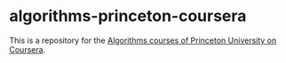 # algorithms-princeton-coursera
This is a repository for the [Algorithms courses of Princeton University on Coursera](https://www.coursera.org/learn/algorithms-part1).
